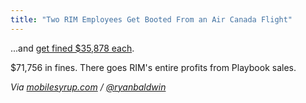 ```yaml
---
title: "Two RIM Employees Get Booted From an Air Canada Flight"
---
```

<p>...and <a href="http://www.thestar.com/business/article/1095673--drunk-rim-employees-disrupt-beijing-bound-flight?bn=1">get fined $35,878 each</a>.</p>
<p>$71,756 in fines. There goes RIM's entire profits from Playbook sales.</p>
<p><em>Via <a href="http://mobilesyrup.com/2011/12/01/two-drunk-rim-employees-get-booted-from-an-air-canada-flight-each-fined-35878/">mobilesyrup.com</a> / <a href="https://twitter.com/ryanbaldwin/status/142379015938899968">@ryanbaldwin</a></em></p>
